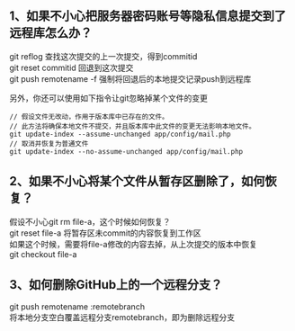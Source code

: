 ## 1、如果不小心把服务器密码账号等隐私信息提交到了远程库怎么办？
git reflog  查找这次提交的上一次提交，得到commitid <br />
git reset commitid 回退到这次提交 <br />
git push remotename -f 强制将回退后的本地提交记录push到远程库 <br />

另外，你还可以使用如下指令让git忽略掉某个文件的变更

	// 假设文件无改动，作用于版本库中已存在的文件。
	// 此方法将确保本地文件不提交，并且版本库中此文件的变更无法影响本地文件。
	git update-index --assume-unchanged app/config/mail.php
	// 取消并恢复为普通文件
	git update-index --no-assume-unchanged app/config/mail.php

## 2、如果不小心将某个文件从暂存区删除了，如何恢复？
假设不小心git rm file-a，这个时候如何恢复？<br />
git reset file-a 将暂存区未commit的内容恢复到工作区 <br />
如果这个时候，需要将file-a修改的内容去掉，从上次提交的版本中恢复 <br />
git checkout file-a

## 3、如何删除GitHub上的一个远程分支？
git push remotename :remotebranch <br />
将本地分支空白覆盖远程分支remotebranch，即为删除远程分支